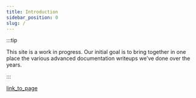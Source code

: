 ```yaml
---
title: Introduction
sidebar_position: 0
slug: /
---
```




:::tip

This site is a work in progress. Our initial goal is to bring together in one place the various advanced documentation writeups we’ve done over the years.

:::




[link_to_page](05b3d243-f195-4b77-bbf8-ecee475afeab)

